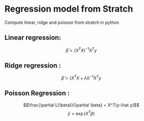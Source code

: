 # Regression model from Stratch

Compute linear, ridge and poisson  from stratch in python 

## Linear regression: 
$$\hat\beta = (X^TX)^{-1}X^Ty$$

## Ridge regression : 
$$\hat\beta= (X^{T}X + \lambda I)^{-1}X^Ty $$

## Poisson Regression :  
$$\frac{\partial L(\beta)}{\partial \beta} = X^T(y-\hat y)$$
$$\hat y = \exp(X^T\beta)$$
